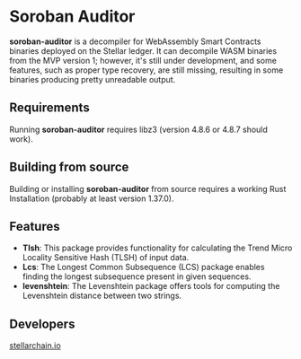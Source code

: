 # Soroban Auditor

**soroban-auditor** is a decompiler for WebAssembly Smart Contracts binaries deployed on the Stellar ledger. It can decompile WASM binaries from the MVP version 1; however, it's still under development, and some features, such as proper type recovery, are still missing, resulting in some binaries producing pretty unreadable output.

## Requirements
Running **soroban-auditor** requires libz3 (version 4.8.6 or 4.8.7 should work).

## Building from source
Building or installing **soroban-auditor** from source requires a working Rust Installation (probably at least version 1.37.0).

## Features
- **Tlsh**: This package provides functionality for calculating the Trend Micro Locality Sensitive Hash (TLSH) of input data.
- **Lcs**: The Longest Common Subsequence (LCS) package enables finding the longest subsequence present in given sequences.
- **levenshtein**: The Levenshtein package offers tools for computing the Levenshtein distance between two strings.

## Developers
[stellarchain.io](https://stellarchain.io)

